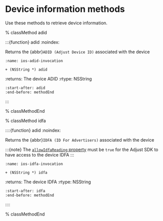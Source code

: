 # Device information methods

Use these methods to retrieve device information.

% classMethod adid

:::{function} adid
:noindex:

Returns the {abbr}`ADID (Adjust Device ID)` associated with the device

```{code-block} objc
:name: ios-adid-invocation

+ (NSString *) adid
```

:returns: The device ADID
:rtype: NSString

```{include} /ios/fragments/Adjust.md
:start-after: adid
:end-before: methodEnd
```

:::

% classMethodEnd

% classMethod idfa

::::{function} adid
:noindex:

Returns the {abbr}`IDFA (ID For Advertisers)` associated with the device

:::{note}
The [`allowIdfaReading` property](ios-setAllowIdfaReading-invocation) must be `true` for the Adjust SDK to have access to the device IDFA
:::

```{code-block} objc
:name: ios-idfa-invocation

+ (NSString *) idfa
```

:returns: The device IDFA
:rtype: NSString

```{include} /ios/fragments/Adjust.md
:start-after: idfa
:end-before: methodEnd
```

::::

% classMethodEnd
